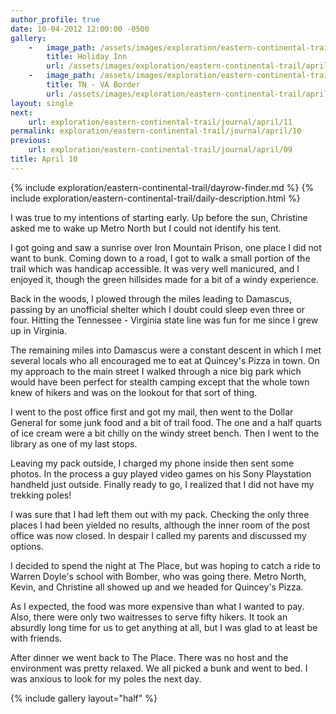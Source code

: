 ```yaml
---
author_profile: true
date: 10-04-2012 12:00:00 -0500
gallery:
    -   image_path: /assets/images/exploration/eastern-continental-trail/april/small/10-1.jpg
        title: Holiday Inn
        url: /assets/images/exploration/eastern-continental-trail/april/large/10-1.jpg
    -   image_path: /assets/images/exploration/eastern-continental-trail/april/small/10-2.jpg
        title: TN - VA Border
        url: /assets/images/exploration/eastern-continental-trail/april/large/10-2.jpg
layout: single
next:
    url: exploration/eastern-continental-trail/journal/april/11
permalink: exploration/eastern-continental-trail/journal/april/10
previous:
    url: exploration/eastern-continental-trail/journal/april/09
title: April 10
---
```

{% include exploration/eastern-continental-trail/dayrow-finder.md %}
{% include exploration/eastern-continental-trail/daily-description.html %}

I was true to my intentions of starting early. Up before the sun, Christine asked me to wake up Metro North but I could not identify his tent.

I got going and saw a sunrise over Iron Mountain Prison, one place I did not want to bunk. Coming down to a road, I got to walk a small portion of the trail which was handicap accessible. It was very well manicured, and I enjoyed it, though the green hillsides made for a bit of a windy experience.

Back in the woods, I plowed through the miles leading to Damascus, passing by an unofficial shelter which I doubt could sleep even three or four. Hitting the Tennessee - Virginia state line was fun for me since I grew up in Virginia.

The remaining miles into Damascus were a constant descent in which I met several locals who all encouraged me to eat at Quincey's Pizza in town. On my approach to the main street I walked through a nice big park which would have been perfect for stealth camping except that the whole town knew of hikers and was on the lookout for that sort of thing.

I went to the post office first and got my mail, then went to the Dollar General for some junk food and a bit of trail food. The one and a half quarts of ice cream were a bit chilly on the windy street bench. Then I went to the library as one of my last stops.

Leaving my pack outside, I charged my phone inside then sent some photos. In the process a guy played video games on his Sony Playstation handheld just outside. Finally ready to go, I realized that I did not have my trekking poles!

I was sure that I had left them out with my pack. Checking the only three places I had been yielded no results, although the inner room of the post office was now closed. In despair I called my parents and discussed my options.

I decided to spend the night at The Place, but was hoping to catch a ride to Warren Doyle's school with Bomber, who was going there. Metro North, Kevin, and Christine all showed up and we headed for Quincey's Pizza.

As I expected, the food was more expensive than what I wanted to pay. Also, there were only two waitresses to serve fifty hikers. It took an absurdly long time for us to get anything at all, but I was glad to at least be with friends.

After dinner we went back to The Place. There was no host and the environment was pretty relaxed. We all picked a bunk and went to bed. I was anxious to look for my poles the next day.

{% include gallery layout="half" %}